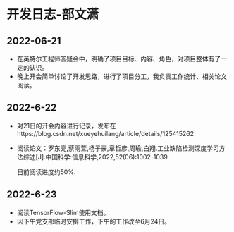 # 开发日志-部文潇

## 2022-06-21

- 在英特尔工程师答疑会中，明确了项目目标、内容、角色，对项目整体有了一定的认识。
- 晚上开会简单讨论了开发思路，进行了项目分工，我负责工作统计、相关论文阅读。

## 2022-6-22

- 对21日的开会内容进行记录，发布在https://blog.csdn.net/xueyehuilang/article/details/125415262

- 阅读论文：罗东亮,蔡雨萱,杨子豪,章哲彦,周瑜,白翔.工业缺陷检测深度学习方法综述[J].中国科学:信息科学,2022,52(06):1002-1039.

  目前阅读进度约50%.

## 2022-6-23
- 阅读TensorFlow-Slim使用文档。
- 因下午党支部临时安排工作，下午的工作改至6月24日。
